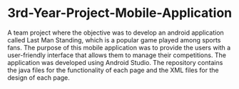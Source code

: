 # 3rd-Year-Project-Mobile-Application
A team project where the objective was to develop an android application called Last Man Standing, which is a popular game played among sports fans. The purpose of this mobile application was to provide the users with a user-friendly interface that allows them to manage their competitions. The application was developed using Android Studio. The repository contains the java files for the functionality of each page and the XML files for the design of each page.
